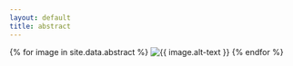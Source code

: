 ```yaml
---
layout: default
title: abstract
---
```


{% for image in site.data.abstract %}
  <img class="img-fluid" src="{{ site.bucket_url }}/{{ image.name }}" alt="{{ image.alt-text }}"/>
{% endfor %}
